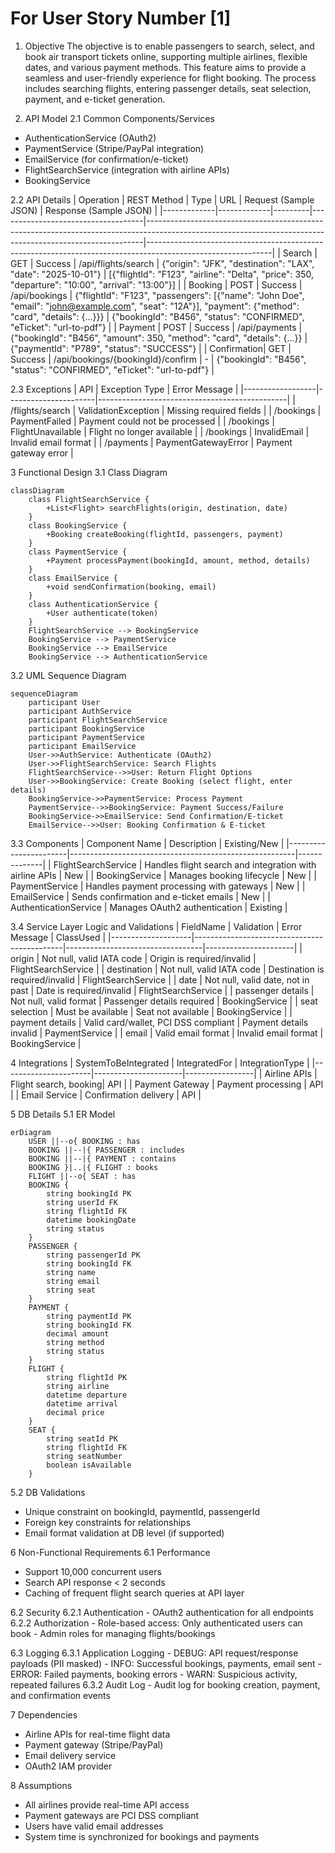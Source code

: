 # For User Story Number [1]

1. Objective
The objective is to enable passengers to search, select, and book air transport tickets online, supporting multiple airlines, flexible dates, and various payment methods. This feature aims to provide a seamless and user-friendly experience for flight booking. The process includes searching flights, entering passenger details, seat selection, payment, and e-ticket generation.

2. API Model
  2.1 Common Components/Services
  - AuthenticationService (OAuth2)
  - PaymentService (Stripe/PayPal integration)
  - EmailService (for confirmation/e-ticket)
  - FlightSearchService (integration with airline APIs)
  - BookingService

  2.2 API Details
| Operation    | REST Method | Type    | URL                                | Request (Sample JSON)                                                                                                                                      | Response (Sample JSON)                                                                                       |
|-------------|-------------|---------|------------------------------------|-----------------------------------------------------------------------------------------------------------------------------------------------------------|-------------------------------------------------------------------------------------------------------------|
| Search      | GET         | Success | /api/flights/search                | {"origin": "JFK", "destination": "LAX", "date": "2025-10-01"}                                                                                     | [{"flightId": "F123", "airline": "Delta", "price": 350, "departure": "10:00", "arrival": "13:00"}] |
| Booking     | POST        | Success | /api/bookings                      | {"flightId": "F123", "passengers": [{"name": "John Doe", "email": "john@example.com", "seat": "12A"}], "payment": {"method": "card", "details": {...}}} | {"bookingId": "B456", "status": "CONFIRMED", "eTicket": "url-to-pdf"}                                  |
| Payment     | POST        | Success | /api/payments                      | {"bookingId": "B456", "amount": 350, "method": "card", "details": {...}}                                                                         | {"paymentId": "P789", "status": "SUCCESS"}                                                              |
| Confirmation| GET         | Success | /api/bookings/{bookingId}/confirm  | -                                                                                                                                                         | {"bookingId": "B456", "status": "CONFIRMED", "eTicket": "url-to-pdf"}                                  |

  2.3 Exceptions
| API              | Exception Type         | Error Message                                 |
|------------------|----------------------|-----------------------------------------------|
| /flights/search  | ValidationException  | Missing required fields                       |
| /bookings        | PaymentFailed        | Payment could not be processed                |
| /bookings        | FlightUnavailable    | Flight no longer available                    |
| /bookings        | InvalidEmail         | Invalid email format                          |
| /payments        | PaymentGatewayError  | Payment gateway error                         |

3 Functional Design
  3.1 Class Diagram
```mermaid
classDiagram
    class FlightSearchService {
        +List<Flight> searchFlights(origin, destination, date)
    }
    class BookingService {
        +Booking createBooking(flightId, passengers, payment)
    }
    class PaymentService {
        +Payment processPayment(bookingId, amount, method, details)
    }
    class EmailService {
        +void sendConfirmation(booking, email)
    }
    class AuthenticationService {
        +User authenticate(token)
    }
    FlightSearchService --> BookingService
    BookingService --> PaymentService
    BookingService --> EmailService
    BookingService --> AuthenticationService
```

  3.2 UML Sequence Diagram
```mermaid
sequenceDiagram
    participant User
    participant AuthService
    participant FlightSearchService
    participant BookingService
    participant PaymentService
    participant EmailService
    User->>AuthService: Authenticate (OAuth2)
    User->>FlightSearchService: Search Flights
    FlightSearchService-->>User: Return Flight Options
    User->>BookingService: Create Booking (select flight, enter details)
    BookingService->>PaymentService: Process Payment
    PaymentService-->>BookingService: Payment Success/Failure
    BookingService->>EmailService: Send Confirmation/E-ticket
    EmailService-->>User: Booking Confirmation & E-ticket
```

  3.3 Components
| Component Name         | Description                                            | Existing/New |
|-----------------------|--------------------------------------------------------|--------------|
| FlightSearchService   | Handles flight search and integration with airline APIs | New          |
| BookingService        | Manages booking lifecycle                              | New          |
| PaymentService        | Handles payment processing with gateways               | New          |
| EmailService          | Sends confirmation and e-ticket emails                 | New          |
| AuthenticationService | Manages OAuth2 authentication                          | Existing     |

  3.4 Service Layer Logic and Validations
| FieldName          | Validation                                  | Error Message                    | ClassUsed            |
|--------------------|---------------------------------------------|----------------------------------|----------------------|
| origin             | Not null, valid IATA code                   | Origin is required/invalid       | FlightSearchService  |
| destination        | Not null, valid IATA code                   | Destination is required/invalid  | FlightSearchService  |
| date               | Not null, valid date, not in past           | Date is required/invalid         | FlightSearchService  |
| passenger details  | Not null, valid format                      | Passenger details required       | BookingService       |
| seat selection     | Must be available                           | Seat not available               | BookingService       |
| payment details    | Valid card/wallet, PCI DSS compliant        | Payment details invalid          | PaymentService       |
| email              | Valid email format                          | Invalid email format             | BookingService       |

4 Integrations
| SystemToBeIntegrated | IntegratedFor         | IntegrationType |
|----------------------|----------------------|-----------------|
| Airline APIs         | Flight search, booking| API             |
| Payment Gateway      | Payment processing    | API             |
| Email Service        | Confirmation delivery | API             |

5 DB Details
  5.1 ER Model
```mermaid
erDiagram
    USER ||--o{ BOOKING : has
    BOOKING ||--|{ PASSENGER : includes
    BOOKING ||--|{ PAYMENT : contains
    BOOKING }|..|{ FLIGHT : books
    FLIGHT ||--o{ SEAT : has
    BOOKING {
        string bookingId PK
        string userId FK
        string flightId FK
        datetime bookingDate
        string status
    }
    PASSENGER {
        string passengerId PK
        string bookingId FK
        string name
        string email
        string seat
    }
    PAYMENT {
        string paymentId PK
        string bookingId FK
        decimal amount
        string method
        string status
    }
    FLIGHT {
        string flightId PK
        string airline
        datetime departure
        datetime arrival
        decimal price
    }
    SEAT {
        string seatId PK
        string flightId FK
        string seatNumber
        boolean isAvailable
    }
```

  5.2 DB Validations
- Unique constraint on bookingId, paymentId, passengerId
- Foreign key constraints for relationships
- Email format validation at DB level (if supported)

6 Non-Functional Requirements
  6.1 Performance
  - Support 10,000 concurrent users
  - Search API response < 2 seconds
  - Caching of frequent flight search queries at API layer

  6.2 Security
    6.2.1 Authentication
    - OAuth2 authentication for all endpoints
    6.2.2 Authorization
    - Role-based access: Only authenticated users can book
    - Admin roles for managing flights/bookings

  6.3 Logging
    6.3.1 Application Logging
    - DEBUG: API request/response payloads (PII masked)
    - INFO: Successful bookings, payments, email sent
    - ERROR: Failed payments, booking errors
    - WARN: Suspicious activity, repeated failures
    6.3.2 Audit Log
    - Audit log for booking creation, payment, and confirmation events

7 Dependencies
- Airline APIs for real-time flight data
- Payment gateway (Stripe/PayPal)
- Email delivery service
- OAuth2 IAM provider

8 Assumptions
- All airlines provide real-time API access
- Payment gateways are PCI DSS compliant
- Users have valid email addresses
- System time is synchronized for bookings and payments
